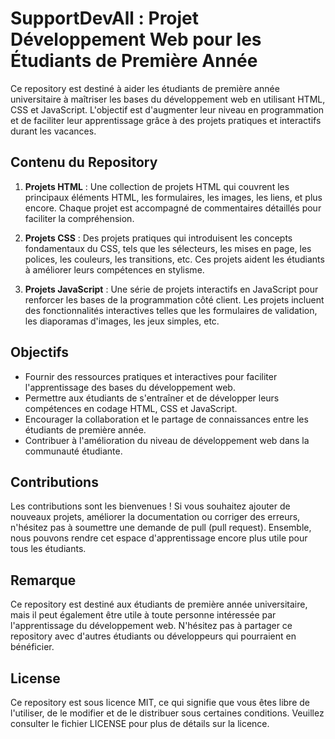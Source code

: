 # SupportDevAll : Projet Développement Web pour les Étudiants de Première Année 
Ce repository est destiné à aider les étudiants de première année universitaire à maîtriser les bases du développement web en utilisant HTML, CSS et JavaScript. L'objectif est d'augmenter leur niveau en programmation et de faciliter leur apprentissage grâce à des projets pratiques et interactifs durant les vacances.

## Contenu du Repository

1. **Projets HTML** : Une collection de projets HTML qui couvrent les principaux éléments HTML, les formulaires, les images, les liens, et plus encore. Chaque projet est accompagné de commentaires détaillés pour faciliter la compréhension.

2. **Projets CSS** : Des projets pratiques qui introduisent les concepts fondamentaux du CSS, tels que les sélecteurs, les mises en page, les polices, les couleurs, les transitions, etc. Ces projets aident les étudiants à améliorer leurs compétences en stylisme.

3. **Projets JavaScript** : Une série de projets interactifs en JavaScript pour renforcer les bases de la programmation côté client. Les projets incluent des fonctionnalités interactives telles que les formulaires de validation, les diaporamas d'images, les jeux simples, etc.

## Objectifs

- Fournir des ressources pratiques et interactives pour faciliter l'apprentissage des bases du développement web.
- Permettre aux étudiants de s'entraîner et de développer leurs compétences en codage HTML, CSS et JavaScript.
- Encourager la collaboration et le partage de connaissances entre les étudiants de première année.
- Contribuer à l'amélioration du niveau de développement web dans la communauté étudiante.

## Contributions

Les contributions sont les bienvenues ! Si vous souhaitez ajouter de nouveaux projets, améliorer la documentation ou corriger des erreurs, n'hésitez pas à soumettre une demande de pull (pull request). Ensemble, nous pouvons rendre cet espace d'apprentissage encore plus utile pour tous les étudiants.

## Remarque

Ce repository est destiné aux étudiants de première année universitaire, mais il peut également être utile à toute personne intéressée par l'apprentissage du développement web. N'hésitez pas à partager ce repository avec d'autres étudiants ou développeurs qui pourraient en bénéficier.

## License

Ce repository est sous licence MIT, ce qui signifie que vous êtes libre de l'utiliser, de le modifier et de le distribuer sous certaines conditions. Veuillez consulter le fichier LICENSE pour plus de détails sur la licence.
